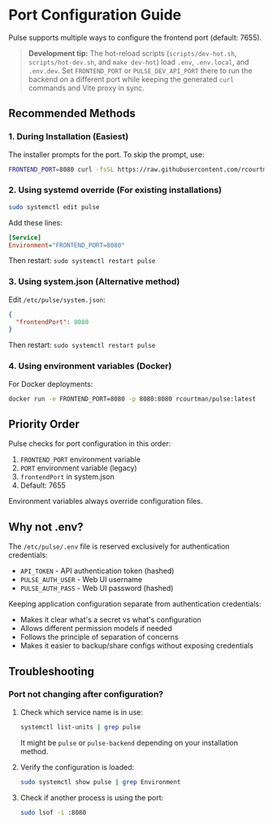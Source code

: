 # Port Configuration Guide

Pulse supports multiple ways to configure the frontend port (default: 7655).

> **Development tip:** The hot-reload scripts (`scripts/dev-hot.sh`, `scripts/hot-dev.sh`, and `make dev-hot`) load `.env`, `.env.local`, and `.env.dev`. Set `FRONTEND_PORT` or `PULSE_DEV_API_PORT` there to run the backend on a different port while keeping the generated `curl` commands and Vite proxy in sync.

## Recommended Methods

### 1. During Installation (Easiest)
The installer prompts for the port. To skip the prompt, use:
```bash
FRONTEND_PORT=8080 curl -fsSL https://raw.githubusercontent.com/rcourtman/Pulse/main/install.sh | bash
```

### 2. Using systemd override (For existing installations)
```bash
sudo systemctl edit pulse
```
Add these lines:
```ini
[Service]
Environment="FRONTEND_PORT=8080"
```
Then restart: `sudo systemctl restart pulse`

### 3. Using system.json (Alternative method)
Edit `/etc/pulse/system.json`:
```json
{
  "frontendPort": 8080
}
```
Then restart: `sudo systemctl restart pulse`

### 4. Using environment variables (Docker)
For Docker deployments:
```bash
docker run -e FRONTEND_PORT=8080 -p 8080:8080 rcourtman/pulse:latest
```

## Priority Order

Pulse checks for port configuration in this order:
1. `FRONTEND_PORT` environment variable
2. `PORT` environment variable (legacy)
3. `frontendPort` in system.json
4. Default: 7655

Environment variables always override configuration files.

## Why not .env?

The `/etc/pulse/.env` file is reserved exclusively for authentication credentials:
- `API_TOKEN` - API authentication token (hashed)
- `PULSE_AUTH_USER` - Web UI username
- `PULSE_AUTH_PASS` - Web UI password (hashed)

Keeping application configuration separate from authentication credentials:
- Makes it clear what's a secret vs what's configuration
- Allows different permission models if needed
- Follows the principle of separation of concerns
- Makes it easier to backup/share configs without exposing credentials

## Troubleshooting

### Port not changing after configuration?
1. Check which service name is in use:
   ```bash
   systemctl list-units | grep pulse
   ```
   It might be `pulse` or `pulse-backend` depending on your installation method.

2. Verify the configuration is loaded:
   ```bash
   sudo systemctl show pulse | grep Environment
   ```

3. Check if another process is using the port:
   ```bash
   sudo lsof -i :8080
   ```
